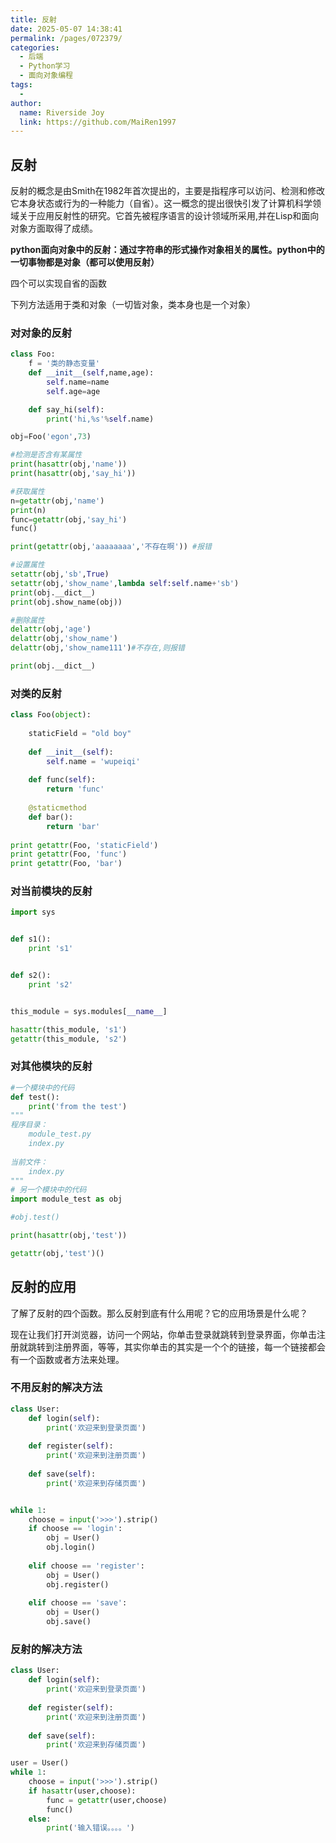 ```yaml
---
title: 反射
date: 2025-05-07 14:38:41
permalink: /pages/072379/
categories:
  - 后端
  - Python学习
  - 面向对象编程
tags:
  - 
author: 
  name: Riverside Joy
  link: https://github.com/MaiRen1997
---
```

## 反射

反射的概念是由Smith在1982年首次提出的，主要是指程序可以访问、检测和修改它本身状态或行为的一种能力（自省）。这一概念的提出很快引发了计算机科学领域关于应用反射性的研究。它首先被程序语言的设计领域所采用,并在Lisp和面向对象方面取得了成绩。

**python面向对象中的反射：通过字符串的形式操作对象相关的属性。python中的一切事物都是对象（都可以使用反射）**

四个可以实现自省的函数

下列方法适用于类和对象（一切皆对象，类本身也是一个对象）

### 对对象的反射

```python
class Foo:
    f = '类的静态变量'
    def __init__(self,name,age):
        self.name=name
        self.age=age

    def say_hi(self):
        print('hi,%s'%self.name)

obj=Foo('egon',73)

#检测是否含有某属性
print(hasattr(obj,'name'))
print(hasattr(obj,'say_hi'))

#获取属性
n=getattr(obj,'name')
print(n)
func=getattr(obj,'say_hi')
func()

print(getattr(obj,'aaaaaaaa','不存在啊')) #报错

#设置属性
setattr(obj,'sb',True)
setattr(obj,'show_name',lambda self:self.name+'sb')
print(obj.__dict__)
print(obj.show_name(obj))

#删除属性
delattr(obj,'age')
delattr(obj,'show_name')
delattr(obj,'show_name111')#不存在,则报错

print(obj.__dict__)

```

### 对类的反射

```python
class Foo(object):
 
    staticField = "old boy"
 
    def __init__(self):
        self.name = 'wupeiqi'
 
    def func(self):
        return 'func'
 
    @staticmethod
    def bar():
        return 'bar'
 
print getattr(Foo, 'staticField')
print getattr(Foo, 'func')
print getattr(Foo, 'bar')
```

### 对当前模块的反射

```python
import sys


def s1():
    print 's1'


def s2():
    print 's2'


this_module = sys.modules[__name__]

hasattr(this_module, 's1')
getattr(this_module, 's2')

```

### 对其他模块的反射

```python
#一个模块中的代码
def test():
    print('from the test')
"""
程序目录：
    module_test.py
    index.py
 
当前文件：
    index.py
"""
# 另一个模块中的代码
import module_test as obj

#obj.test()

print(hasattr(obj,'test'))

getattr(obj,'test')()
```

## 反射的应用

了解了反射的四个函数。那么反射到底有什么用呢？它的应用场景是什么呢？

现在让我们打开浏览器，访问一个网站，你单击登录就跳转到登录界面，你单击注册就跳转到注册界面，等等，其实你单击的其实是一个个的链接，每一个链接都会有一个函数或者方法来处理。

### 不用反射的解决方法

```python
class User:
    def login(self):
        print('欢迎来到登录页面')
    
    def register(self):
        print('欢迎来到注册页面')
    
    def save(self):
        print('欢迎来到存储页面')


while 1:
    choose = input('>>>').strip()
    if choose == 'login':
        obj = User()
        obj.login()
    
    elif choose == 'register':
        obj = User()
        obj.register()
        
    elif choose == 'save':
        obj = User()
        obj.save()
```

### 反射的解决方法

```python
class User:
    def login(self):
        print('欢迎来到登录页面')
    
    def register(self):
        print('欢迎来到注册页面')
    
    def save(self):
        print('欢迎来到存储页面')

user = User()
while 1:
    choose = input('>>>').strip()
    if hasattr(user,choose):
        func = getattr(user,choose)
        func()
    else:
        print('输入错误。。。。')
```























